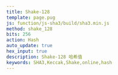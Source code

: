 ```yaml
---
title: Shake-128
template: page.pug
js: function/js-sha3/build/sha3.min.js
method: shake_128
bits: 256
action: Hash
auto_update: true
hex_input: true
description: Shake-128 哈希值
keywords: SHA3,Keccak,Shake,online,hash
---
```

